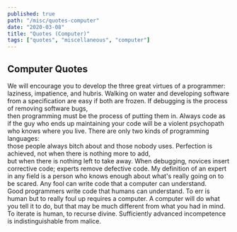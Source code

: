 ```yaml
---
published: true
path: "/misc/quotes-computer"
date: "2020-03-08"
title: "Quotes (Computer)"
tags: ["quotes", "miscellaneous", "computer"]
---
```


## Computer Quotes

<quote author='Larry Wall'>
We will encourage you to develop the three great virtues of a programmer:<br>
laziness, impatience, and hubris.
</quote>
<quote author='Edward V Berard'>
Walking on water and developing software from a specification are easy if both are frozen.
</quote>
<quote author='Edsger Dijkstra'>
If debugging is the process of removing software bugs,<br>
then programming must be the process of putting them in.
</quote>
<quote author='Rick Osborne'>
Always code as if the guy who ends up maintaining your code will be a violent psychopath who knows where you live.
</quote>
<quote author='Bjarne Stroustrup'>
There are only two kinds of programming languages:<br>
those people always bitch about and those nobody uses.
</quote>
<quote author='Antoine de Saint Exupéry'>
Perfection is achieved, not when there is nothing more to add,<br>
but when there is nothing left to take away.
</quote>
<quote author='Richard Pattis'>
When debugging, novices insert corrective code; experts remove defective code.
</quote>
<quote author='P. J. Plauger'>
My definition of an expert in any field is a person who knows enough about what's really going on to be scared.
</quote>
<quote author='Martin Fowler'>
Any fool can write code that a computer can understand.<br>
Good programmers write code that humans can understand.
</quote>
<quote author='Dan Rather'>
To err is human but to really foul up requires a computer.
</quote>
<quote author='Joseph Weizenbaum'>
A computer will do what you tell it to do, but that may be much different from what you had in mind.
</quote>
<quote author='L. Peter Deutsch'>
To iterate is human, to recurse divine.
</quote>
<quote author="Clark's law, J. Porter Clark">
Sufficiently advanced incompetence is indistinguishable from malice.
</quote>

